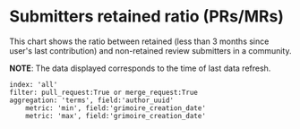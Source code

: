 # Submitters retained ratio (PRs/MRs)

This chart shows the ratio between retained (less than 3 months since user's last contribution) and non-retained review submitters in a community.

**NOTE**: The data displayed corresponds to the time of last data refresh.

```
index: 'all'
filter: pull_request:True or merge_request:True
aggregation: 'terms', field:'author_uuid'
    metric: 'min', field:'grimoire_creation_date'
    metric: 'max', field:'grimoire_creation_date'
```
